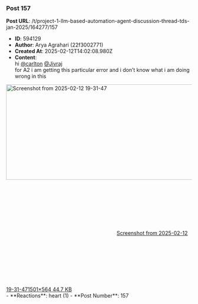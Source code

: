 ### Post 157
**Post URL**: /t/project-1-llm-based-automation-agent-discussion-thread-tds-jan-2025/164277/157
- **ID**: 594129
- **Author**: Arya Agrahari  (22f3002771)
- **Created At**: 2025-02-12T14:02:08.980Z
- **Content**:  
  hi <a class="mention" href="/u/carlton">@carlton</a> <a class="mention" href="/u/jivraj">@Jivraj</a><br>
for A2 i am getting this particular error and i don’t know what i am doing wrong in this<br>
<div class="lightbox-wrapper"><a class="lightbox" href="https://europe1.discourse-cdn.com/flex013/uploads/iitm/original/3X/4/6/463f25f29e9ac0e51e43914eb00cef2e89341c90.png" data-download-href="/uploads/short-url/a1qItFSCXcfheeTQHIxQNQK6b84.png?dl=1" title="Screenshot from 2025-02-12 19-31-47" rel="noopener nofollow ugc"><img src="https://europe1.discourse-cdn.com/flex013/uploads/iitm/optimized/3X/4/6/463f25f29e9ac0e51e43914eb00cef2e89341c90_2_690x259.png" alt="Screenshot from 2025-02-12 19-31-47" data-base62-sha1="a1qItFSCXcfheeTQHIxQNQK6b84" width="690" height="259" srcset="https://europe1.discourse-cdn.com/flex013/uploads/iitm/optimized/3X/4/6/463f25f29e9ac0e51e43914eb00cef2e89341c90_2_690x259.png, https://europe1.discourse-cdn.com/flex013/uploads/iitm/optimized/3X/4/6/463f25f29e9ac0e51e43914eb00cef2e89341c90_2_1035x388.png 1.5x, https://europe1.discourse-cdn.com/flex013/uploads/iitm/optimized/3X/4/6/463f25f29e9ac0e51e43914eb00cef2e89341c90_2_1380x518.png 2x" data-dominant-color="1B1B1B"><div class="meta"><svg class="fa d-icon d-icon-far-image svg-icon" aria-hidden="true"><use href="#far-image"></use></svg><span class="filename">Screenshot from 2025-02-12 19-31-47</span><span class="informations">1501×564 44.7 KB</span><svg class="fa d-icon d-icon-discourse-expand svg-icon" aria-hidden="true"><use href="#discourse-expand"></use></svg></div></a></div>
- **Reactions**: heart (1)
- **Post Number**: 157

